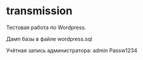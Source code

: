 # transmission
Тестовая работа по Wordpress.

Дамп базы в файле wordpress.sql

Учётная запись администратора:
    admin
    Passw1234